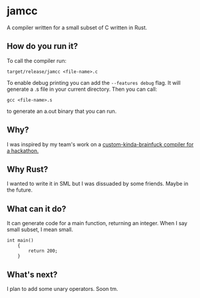 # jamcc
A compiler written for a small subset of C written in Rust.

## How do you run it?
To call the compiler run:
```
target/release/jamcc <file-name>.c
```
To enable debug printing you can add the `--features debug` flag.
It will generate a <file-name>.s file in your current directory. Then you can call: 
```
gcc <file-name>.s
```
to generate an a.out binary that you can run.

## Why?
I was inspired by my team's work on a [custom-kinda-brainfuck compiler for a hackathon.](https://github.com/brandonspark/Runtime) 

## Why Rust?
I wanted to write it in SML but I was dissuaded by some friends. Maybe in the future.

## What can it do?
It can generate code for a main function, returning an integer. When I say small subset, I mean small.
```
int main()
    {
        return 200;
    }
```

## What's next?
I plan to add some unary operators. Soon tm.
